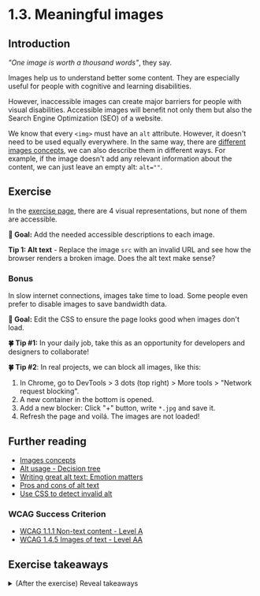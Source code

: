 # 1.3. Meaningful images

## Introduction

_"One image is worth a thousand words"_, they say.

Images help us to understand better some content. They are especially useful for people with cognitive and learning disabilities.

However, inaccessible images can create major barriers for people with visual disabilities. Accessible images will benefit not only them but also the Search Engine Optimization (SEO) of a website.

We know that every `<img>` must have an `alt` attribute. However, it doesn't need to be used equally everywhere.
In the same way, there are [different images concepts](https://www.w3.org/WAI/tutorials/images), we can also describe them in different ways.
For example, if the image doesn't add any relevant information about the content, we can just leave an empty alt: `alt=""`.

## Exercise

In the [exercise page](../exercises/1.3.html),
there are 4 visual representations, but none of them are accessible.

**🎯 Goal:** Add the needed accessible descriptions to each image.

**Tip 1: Alt text** - Replace the image `src` with an invalid URL and see how the browser renders a broken image. Does the alt text make sense?

### Bonus

In slow internet connections, images take time to load. Some people even prefer to disable images to save bandwidth data.

**🎯 Goal:** Edit the CSS to ensure the page looks good when images don't load.

**🍀 Tip #1:** In your daily job, take this as an opportunity for developers and designers to collaborate!

**🍀 Tip #2**: In real projects, we can block all images, like this:

1. In Chrome, go to DevTools > 3 dots (top right) > More tools > "Network request blocking".
2. A new container in the bottom is opened.
3. Add a new blocker: Click "+" button, write `*.jpg` and save it.
4. Refresh the page and voilá. The images are not loaded!

## Further reading

- [Images concepts](https://www.w3.org/WAI/tutorials/images)
- [Alt usage - Decision tree](https://www.w3.org/wai/tutorials/images/decision-tree/)
- [Writing great alt text: Emotion matters](https://jakearchibald.com/2021/great-alt-text/)
- [Pros and cons of alt text](https://twitter.com/thingskatedid/status/1360331792067166208?s=20)
- [Use CSS to detect invalid alt](https://twitter.com/geoffreycrofte/status/1274652138854121474?s=21)

### WCAG Success Criterion

- [WCAG 1.1.1 Non-text content - Level A](https://www.w3.org/TR/WCAG21/#non-text-content)
- [WCAG 1.4.5 Images of text - Level AA](https://www.w3.org/TR/WCAG21/#images-of-text)

## Exercise takeaways

<details>
<summary>(After the exercise) Reveal takeaways</summary>

- Empty alt (`alt=""`) is always better than an unexistent alt.
- Alt is meant to be read by people, _NotARobotImage_.
- As a designer, go beyond the ideal state — Include design skeletons to be shown when the images are still loading.
</details>
